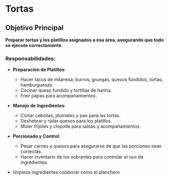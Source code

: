 # Tortas

## Objetivo Principal
**Preparar tortas y los platillos asignados a esa área, asegurando que todo se ejecute correctamente.**

### Responsabilidades:

- **Preparación de Platillos**:
  - Hacer tacos de milanesa, burros, grungas, quesos fundidos, tortas, hamburguesas.
  - Cocinar queso fundido y tortillas de harina.
  - Freír papas para acompañamientos.

- **Manejo de Ingredientes**:
  - Cortar cebollas, jitomates y pan para las tortas.
  - Deshebrar y rallar quesos para los platillos.
  - Moler frijoles y chipotle para salsas y acompañamientos.

- **Porcionado y Control**:
  - Pesar carnes y quesos para asegurarse de que las porciones sean correctas.
  - Hacer inventario de los sobrantes para controlar el uso de ingredientes.

- limpieza
 ingredientes
colaborar 
como el planchero
